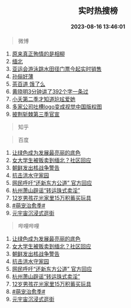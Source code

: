 <div align="center"><h2>实时热搜榜</h2><h4>2023-08-16 13:46:01</h4></div>

> 微博  

1. [原来真正殉情的是相柳](https://s.weibo.com/weibo?q=%23%E5%8E%9F%E6%9D%A5%E7%9C%9F%E6%AD%A3%E6%AE%89%E6%83%85%E7%9A%84%E6%98%AF%E7%9B%B8%E6%9F%B3%23&t=31&band_rank=1&Refer=top)<br />
2. [缅北](https://s.weibo.com/weibo?q=%E7%BC%85%E5%8C%97&t=31&band_rank=2&Refer=top)<br />
3. [亚运会游泳跳水田径门票今起实时销售](https://s.weibo.com/weibo?q=%23%E4%BA%9A%E8%BF%90%E4%BC%9A%E6%B8%B8%E6%B3%B3%E8%B7%B3%E6%B0%B4%E7%94%B0%E5%BE%84%E9%97%A8%E7%A5%A8%E4%BB%8A%E8%B5%B7%E5%AE%9E%E6%97%B6%E9%94%80%E5%94%AE%23&t=31&band_rank=3&Refer=top)<br />
4. [孙俪好薄](https://s.weibo.com/weibo?q=%23%E5%AD%99%E4%BF%AA%E5%A5%BD%E8%96%84%23&t=31&band_rank=4&Refer=top)<br />
5. [茶百道 饿了么](https://s.weibo.com/weibo?q=%E8%8C%B6%E7%99%BE%E9%81%93%20%E9%A5%BF%E4%BA%86%E4%B9%88&t=31&band_rank=5&Refer=top)<br />
6. [黄晓明3分钟讲了392个字一条过](https://s.weibo.com/weibo?q=%23%E9%BB%84%E6%99%93%E6%98%8E3%E5%88%86%E9%92%9F%E8%AE%B2%E4%BA%86392%E4%B8%AA%E5%AD%97%E4%B8%80%E6%9D%A1%E8%BF%87%23&t=31&band_rank=6&Refer=top)<br />
7. [小夭第二季才知道玱玹爱她](https://s.weibo.com/weibo?q=%23%E5%B0%8F%E5%A4%AD%E7%AC%AC%E4%BA%8C%E5%AD%A3%E6%89%8D%E7%9F%A5%E9%81%93%E7%8E%B1%E7%8E%B9%E7%88%B1%E5%A5%B9%23&t=31&band_rank=7&Refer=top)<br />
8. [多家公司吐槽logo变成视觉中国版权图](https://s.weibo.com/weibo?q=%23%E5%A4%9A%E5%AE%B6%E5%85%AC%E5%8F%B8%E5%90%90%E6%A7%BDlogo%E5%8F%98%E6%88%90%E8%A7%86%E8%A7%89%E4%B8%AD%E5%9B%BD%E7%89%88%E6%9D%83%E5%9B%BE%23&t=31&band_rank=8&Refer=top)<br />
9. [披荆斩棘第三季官宣](https://s.weibo.com/weibo?q=%23%E6%8A%AB%E8%8D%86%E6%96%A9%E6%A3%98%E7%AC%AC%E4%B8%89%E5%AD%A3%E5%AE%98%E5%AE%A3%23&t=31&band_rank=9&Refer=top)<br />

> 知乎  


> 百度  

1. [让绿色成为发展最亮丽的底色](https://www.baidu.com/s?wd=%E8%AE%A9%E7%BB%BF%E8%89%B2%E6%88%90%E4%B8%BA%E5%8F%91%E5%B1%95%E6%9C%80%E4%BA%AE%E4%B8%BD%E7%9A%84%E5%BA%95%E8%89%B2&sa=fyb_news&rsv_dl=fyb_news)<br />
2. [女大学生被贩卖到缅北？社区回应](https://www.baidu.com/s?wd=%E5%A5%B3%E5%A4%A7%E5%AD%A6%E7%94%9F%E8%A2%AB%E8%B4%A9%E5%8D%96%E5%88%B0%E7%BC%85%E5%8C%97%EF%BC%9F%E7%A4%BE%E5%8C%BA%E5%9B%9E%E5%BA%94&sa=fyb_news&rsv_dl=fyb_news)<br />
3. [朝鲜发出核战争警告](https://www.baidu.com/s?wd=%E6%9C%9D%E9%B2%9C%E5%8F%91%E5%87%BA%E6%A0%B8%E6%88%98%E4%BA%89%E8%AD%A6%E5%91%8A&sa=fyb_news&rsv_dl=fyb_news)<br />
4. [抗击洪水守家园](https://www.baidu.com/s?wd=%E6%8A%97%E5%87%BB%E6%B4%AA%E6%B0%B4%E5%AE%88%E5%AE%B6%E5%9B%AD&sa=fyb_news&rsv_dl=fyb_news)<br />
5. [网民呼吁“还新东方公道” 官方回应](https://www.baidu.com/s?wd=%E7%BD%91%E6%B0%91%E5%91%BC%E5%90%81%E2%80%9C%E8%BF%98%E6%96%B0%E4%B8%9C%E6%96%B9%E5%85%AC%E9%81%93%E2%80%9D+%E5%AE%98%E6%96%B9%E5%9B%9E%E5%BA%94&sa=fyb_news&rsv_dl=fyb_news)<br />
6. [杭州萧山辟谣“转运珠式卖淫”](https://www.baidu.com/s?wd=%E6%9D%AD%E5%B7%9E%E8%90%A7%E5%B1%B1%E8%BE%9F%E8%B0%A3%E2%80%9C%E8%BD%AC%E8%BF%90%E7%8F%A0%E5%BC%8F%E5%8D%96%E6%B7%AB%E2%80%9D&sa=fyb_news&rsv_dl=fyb_news)<br />
7. [12岁男孩花光家里15万积蓄买玩具](https://www.baidu.com/s?wd=12%E5%B2%81%E7%94%B7%E5%AD%A9%E8%8A%B1%E5%85%89%E5%AE%B6%E9%87%8C15%E4%B8%87%E7%A7%AF%E8%93%84%E4%B9%B0%E7%8E%A9%E5%85%B7&sa=fyb_news&rsv_dl=fyb_news)<br />
8. [#萌宠治愈季#](https://www.baidu.com/s?wd=%23%E8%90%8C%E5%AE%A0%E6%B2%BB%E6%84%88%E5%AD%A3%23&sa=fyb_news&rsv_dl=fyb_news)<br />
9. [元宇宙沉浸式逛街](https://www.baidu.com/s?wd=%E5%85%83%E5%AE%87%E5%AE%99%E6%B2%89%E6%B5%B8%E5%BC%8F%E9%80%9B%E8%A1%97&sa=fyb_news&rsv_dl=fyb_news)<br />

> 哔哩哔哩  

1. [让绿色成为发展最亮丽的底色](https://www.baidu.com/s?wd=%E8%AE%A9%E7%BB%BF%E8%89%B2%E6%88%90%E4%B8%BA%E5%8F%91%E5%B1%95%E6%9C%80%E4%BA%AE%E4%B8%BD%E7%9A%84%E5%BA%95%E8%89%B2&sa=fyb_news&rsv_dl=fyb_news)<br />
2. [女大学生被贩卖到缅北？社区回应](https://www.baidu.com/s?wd=%E5%A5%B3%E5%A4%A7%E5%AD%A6%E7%94%9F%E8%A2%AB%E8%B4%A9%E5%8D%96%E5%88%B0%E7%BC%85%E5%8C%97%EF%BC%9F%E7%A4%BE%E5%8C%BA%E5%9B%9E%E5%BA%94&sa=fyb_news&rsv_dl=fyb_news)<br />
3. [朝鲜发出核战争警告](https://www.baidu.com/s?wd=%E6%9C%9D%E9%B2%9C%E5%8F%91%E5%87%BA%E6%A0%B8%E6%88%98%E4%BA%89%E8%AD%A6%E5%91%8A&sa=fyb_news&rsv_dl=fyb_news)<br />
4. [抗击洪水守家园](https://www.baidu.com/s?wd=%E6%8A%97%E5%87%BB%E6%B4%AA%E6%B0%B4%E5%AE%88%E5%AE%B6%E5%9B%AD&sa=fyb_news&rsv_dl=fyb_news)<br />
5. [网民呼吁“还新东方公道” 官方回应](https://www.baidu.com/s?wd=%E7%BD%91%E6%B0%91%E5%91%BC%E5%90%81%E2%80%9C%E8%BF%98%E6%96%B0%E4%B8%9C%E6%96%B9%E5%85%AC%E9%81%93%E2%80%9D+%E5%AE%98%E6%96%B9%E5%9B%9E%E5%BA%94&sa=fyb_news&rsv_dl=fyb_news)<br />
6. [杭州萧山辟谣“转运珠式卖淫”](https://www.baidu.com/s?wd=%E6%9D%AD%E5%B7%9E%E8%90%A7%E5%B1%B1%E8%BE%9F%E8%B0%A3%E2%80%9C%E8%BD%AC%E8%BF%90%E7%8F%A0%E5%BC%8F%E5%8D%96%E6%B7%AB%E2%80%9D&sa=fyb_news&rsv_dl=fyb_news)<br />
7. [12岁男孩花光家里15万积蓄买玩具](https://www.baidu.com/s?wd=12%E5%B2%81%E7%94%B7%E5%AD%A9%E8%8A%B1%E5%85%89%E5%AE%B6%E9%87%8C15%E4%B8%87%E7%A7%AF%E8%93%84%E4%B9%B0%E7%8E%A9%E5%85%B7&sa=fyb_news&rsv_dl=fyb_news)<br />
8. [#萌宠治愈季#](https://www.baidu.com/s?wd=%23%E8%90%8C%E5%AE%A0%E6%B2%BB%E6%84%88%E5%AD%A3%23&sa=fyb_news&rsv_dl=fyb_news)<br />
9. [元宇宙沉浸式逛街](https://www.baidu.com/s?wd=%E5%85%83%E5%AE%87%E5%AE%99%E6%B2%89%E6%B5%B8%E5%BC%8F%E9%80%9B%E8%A1%97&sa=fyb_news&rsv_dl=fyb_news)<br />
